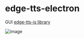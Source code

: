 # edge-tts-electron
GUI [edge-tts-js library](https://github.com/KingDanx/edge-tts.js)

![image](https://github.com/user-attachments/assets/65d73250-5cff-4c80-be0c-44f2b4c52e5e)
